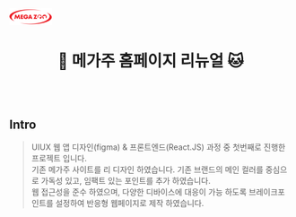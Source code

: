 <!-- markdownlint-disable MD033 -->
<img src="./assets/image/megazoo-logo.png" width="15%">

<h1 align="center"> 🐶 메가주 홈페이지 리뉴얼 🐱 </h1>
<br>
<br>

<h2>Intro</h2>

> UIUX 웹 앱 디자인(figma) & 프론트엔드(React.JS) 과정 중 첫번째로 진행한 프로젝트 입니다. <br/>
> 기존 메가주 사이트를 리 디자인 하였습니다. 기존 브랜드의 메인 컬러를 중심으로 가독성 있고, 임팩트 있는 포인트를 추가 하였습니다. <br/>
> 웹 접근성을 준수 하였으며, 다양한 디바이스에 대응이 가능 하도록 브레이크포인트를 설정하여 반응형 웹페이지로 제작 하였습니다. <br/>



